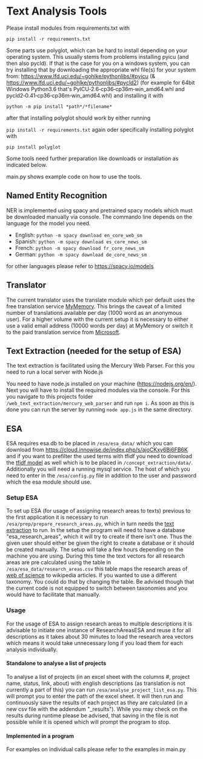 # Text Analysis Tools

Please install modules from requirements.txt with

`pip install -r requirements.txt`

Some parts use polyglot, which can be hard to install depending on your operating system.
This usually stems from problems installing pyicu (and then also pycld).
If that is the case for you on a windows system, you can try installing that by downloading the appropriate whl file(s) for your system from:
https://www.lfd.uci.edu/~gohlke/pythonlibs/#pyicu (& https://www.lfd.uci.edu/~gohlke/pythonlibs/#pycld2)
(for example for 64bit Windows Python3.6 that's PyICU‑2.6‑cp36‑cp36m‑win_amd64.whl and pycld2‑0.41‑cp36‑cp36m‑win_amd64.whl)
and installing it with

`python -m pip install *path*/*filename*`

after that installing polyglot should work by either running

`pip install -r requirements.txt` again oder specifically installing polyglot with

`pip install polyglot`


Some tools need further preparation like downloads or installation as indicated below.

main.py shows example code on how to use the tools.

## Named Entity Recognition
NER is implemented using spacy and pretrained spacy models which must be downloaded manually via console.
The commando line depends on the language for the model you need.

- English: `python -m spacy download en_core_web_sm`
- Spanish: `python -m spacy download es_core_news_sm`
- French: `python -m spacy download fr_core_news_sm`
- German: `python -m spacy download de_core_news_sm`

for other languages please refer to https://spacy.io/models


## Translator
The current translator uses the translate module which per default uses the free translation service 
[MyMemory](https://mymemory.translated.net/doc/usagelimits.php). 
This brings the caveat of a limited number of translations available per day (1000 word as an anonymous user). 
For a higher volume with the current setup it is necessary to either use a valid email address (10000 words per day) 
at MyMemory or switch it to the paid translation service from 
[Microsoft](https://azure.microsoft.com/en-us/pricing/details/cognitive-services/translator/).



## Text Extraction (needed for the setup of ESA) <a name="text_extraction"></a>
The text extraction is facilitated using the Mercury Web Parser. 
For this you need to run a local server with Node.js

You need to have node.js installed on your machine (https://nodejs.org/en/).
Next you will have to install the required modules via the console. For this you navigate to this projects folder
`/web_text_extraction/mercury_web_parser` and run `npm i`. 
As soon as this is done you can run the server by running `node app.js` in the same directory.


## ESA
ESA requires esa.db to be placed in `/esa/esa_data/` which you can download from https://cloud.innowise.de/index.php/s/ajoCKxy6Bi6FB6K
and if you want to prefilter the used terms with tfidf you need to download the 
[tfidf model](https://cloud.innowise.de/index.php/s/NAQbmiFcaBYePAw) as well which is to be placed in `/concept_extraction/data/`.
Additionally you will need a running mysql service. The host of which you need to enter in the `/esa/config.py` 
file in addition to the user and password which the esa module should use.

### Setup ESA
To set up ESA (for usage of assigning research areas to texts) previous to the first application it is necessary to run `/esa/prep/prepare_research_areas.py`, 
which in turn needs the [text extraction](#text_extraction) to run. In the setup the program will need to have a 
database "esa_research_areas", which it will try to create if there isn't one. Thus the given user should either be 
given the right to create a database or it should be created manually. 
The setup will take a few hours depending on the machine you are using. During this time the text vectors for all 
research areas are pre calculated using the table in `/esa/esa_data/research_areas.csv` this table maps the 
research areas of [web of science](https://images.webofknowledge.com/images/help/WOS/hp_research_areas_easca.html) to 
wikipedia articles. If you wanted to use a different taxonomy. You could do that by changing the table. 
Be advised though that the current code is not equipped to switch between taxonomies and you would have to facilitate 
that manually.


### Usage
For the usage of ESA to assign research areas to multiple descriptions it is advisable to initiate one instance of 
ResearchAreasESA and reuse it for all descriptions as it takes about 30 minutes to load the research area vectors which 
means it would take unnecessary long if you load them for each analysis individually.

#### Standalone to analyse a list of projects
To analyse a list of projects (in an excel sheet with the columns #, project name, status, link, about) with english 
descriptions (as translation is not currently a part of this) you can run
`/esa/analyse_project_list_esa.py`. This will prompt you to enter the path of the excel sheet. It will then run and 
continuously save the results of each project as they are calculated (in a new csv file with the addendum "_results"). 
While you may check on the results during runtime please be advised, that saving in the file is not possible while it 
is opened which will prompt the program to stop.

#### Implemented in a program
For examples on individual calls please refer to the examples in main.py

  


